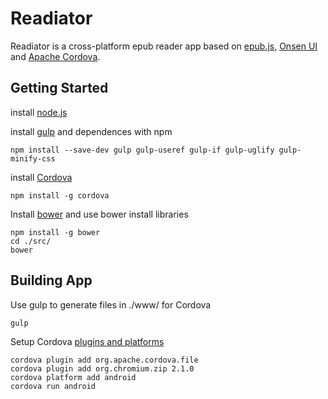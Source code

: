 Readiator
=========

Readiator is a cross-platform epub reader app based on [epub.js](https://github.com/futurepress/epub.js/), [Onsen UI](http://onsenui.io/) and [Apache Cordova](http://cordova.apache.org/).

Getting Started
-------------------------

install [node.js](http://nodejs.org/)

install [gulp](http://gulpjs.com) and dependences with npm

```
npm install --save-dev gulp gulp-useref gulp-if gulp-uglify gulp-minify-css
```

install [Cordova](http://cordova.apache.org/)

```
npm install -g cordova
```

Install [bower](http://bower.io/) and use bower install libraries

```
npm install -g bower
cd ./src/
bower
```

Building App 
-------------------------

Use gulp to generate files in ./www/ for Cordova

```
gulp
```

Setup Cordova [plugins and platforms](https://cordova.apache.org/docs/en/edge/guide_cli_index.md.html#The%20Command-Line%20Interface)

```
cordova plugin add org.apache.cordova.file
cordova plugin add org.chromium.zip 2.1.0
cordova platform add android
cordova run android
```

